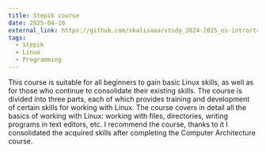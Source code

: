 ```yaml
---
title: Stepik course
date: 2025-04-16
external_link: https://github.com/skalisaaa/study_2024-2025_os-intro/tree/master/stepik
tags:
  - Stepik
  - Linux
  - Programming
---
```


This course is suitable for all beginners to gain basic Linux skills, as well as for those who continue to consolidate their existing skills. The course is divided into three parts, each of which provides training and development of certain skills for working with Linux. The course covers in detail all the basics of working with Linux: working with files, directories, writing programs in text editors, etc. I recommend the course, thanks to it I consolidated the acquired skills after completing the Computer Architecture course.

<!--more-->
